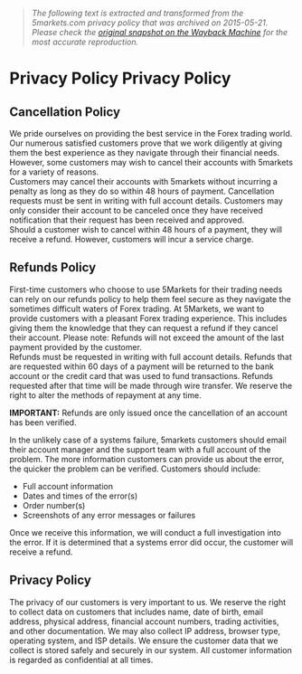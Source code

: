> *The following text is extracted and transformed from the 5markets.com privacy policy that was archived on 2015-05-21. Please check the [original snapshot on the Wayback Machine](https://web.archive.org/web/20150521164110id_/http%3A//www.5markets.com/privacy-policy) for the most accurate reproduction.*

# Privacy Policy Privacy Policy

## Cancellation Policy

We pride ourselves on providing the best service in the Forex trading world. Our numerous satisfied customers prove that we work diligently at giving them the best experience as they navigate through their financial needs. However, some customers may wish to cancel their accounts with 5markets for a variety of reasons.   
Customers may cancel their accounts with 5markets without incurring a penalty as long as they do so within 48 hours of payment. Cancellation requests must be sent in writing with full account details. Customers may only consider their account to be canceled once they have received notification that their request has been received and approved.  
Should a customer wish to cancel within 48 hours of a payment, they will receive a refund. However, customers will incur a service charge.

## Refunds Policy

First-time customers who choose to use 5Markets for their trading needs can rely on our refunds policy to help them feel secure as they navigate the sometimes difficult waters of Forex trading. At 5Markets, we want to provide customers with a pleasant Forex trading experience. This includes giving them the knowledge that they can request a refund if they cancel their account. Please note: Refunds will not exceed the amount of the last payment provided by the customer.  
Refunds must be requested in writing with full account details. Refunds that are requested within 60 days of a payment will be returned to the bank account or the credit card that was used to fund transactions. Refunds requested after that time will be made through wire transfer. We reserve the right to alter the methods of repayment at any time.

 **IMPORTANT:** Refunds are only issued once the cancellation of an account has been verified.

In the unlikely case of a systems failure, 5markets customers should email their account manager and the support team with a full account of the problem. The more information customers can provide us about the error, the quicker the problem can be verified. Customers should include:

  * Full account information
  * Dates and times of the error(s)
  * Order number(s)
  * Screenshots of any error messages or failures



Once we receive this information, we will conduct a full investigation into the error. If it is determined that a systems error did occur, the customer will receive a refund.

## Privacy Policy

The privacy of our customers is very important to us. We reserve the right to collect data on customers that includes name, date of birth, email address, physical address, financial account numbers, trading activities, and other documentation. We may also collect IP address, browser type, operating system, and ISP details. We ensure the customer data that we collect is stored safely and securely in our system. All customer information is regarded as confidential at all times.
